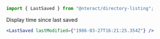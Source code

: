 ```jsx static
import { LastSaved } from "@nteract/directory-listing";
```

Display time since last saved

```jsx
<LastSaved lastModified={"1986-03-27T16:21:25.354Z"} />
```
